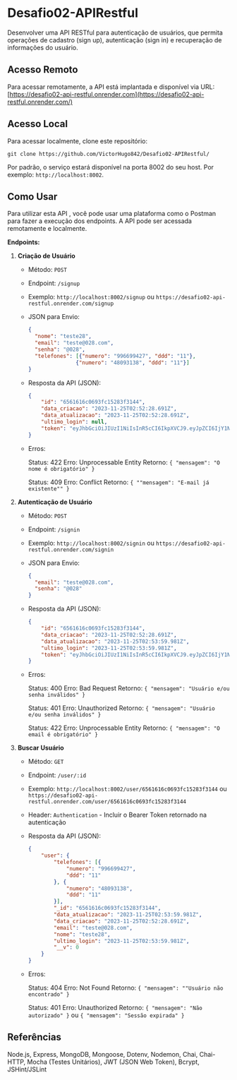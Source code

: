 # Desafio02-APIRestful

Desenvolver uma API RESTful para autenticação de usuários, que permita operações de cadastro (sign up),
autenticação (sign in) e recuperação de informações do usuário.

## Acesso Remoto

Para acessar remotamente, a API está implantada e disponível via URL: [https://desafio02-api-restful.onrender.com](https://desafio02-api-restful.onrender.com/)

## Acesso Local

Para acessar localmente, clone este repositório:

```
git clone https://github.com/VictorHugo842/Desafio02-APIRestful/
```

Por padrão, o serviço estará disponível na porta 8002 do seu host. Por exemplo: `http://localhost:8002`.

## Como Usar

Para utilizar esta API , você pode usar uma plataforma como o Postman para fazer a execução dos endpoints. A API pode ser acessada remotamente e localmente.

**Endpoints:**

1. **Criação de Usuário**

   - Método: `POST`
   - Endpoint: `/signup`
   - Exemplo: `http://localhost:8002/signup` ou `https://desafio02-api-restful.onrender.com/signup`
   - JSON para Envio:

     ```json
     {
       "nome": "teste28",
       "email": "teste@028.com",
       "senha": "@028",
       "telefones": [{"numero": "996699427", "ddd": "11"},
                    {"numero": "48093138", "ddd": "11"}]
     }

     ```
   - Resposta da API (JSON):

     ```json
     {
         "id": "6561616c0693fc15283f3144",
         "data_criacao": "2023-11-25T02:52:28.691Z",
         "data_atualizacao": "2023-11-25T02:52:28.691Z",
         "ultimo_login": null,
         "token": "eyJhbGciOiJIUzI1NiIsInR5cCI6IkpXVCJ9.eyJpZCI6IjY1NjE2MTZjMDY5M2ZjMTUyODNmMzE0NCIsImlhdCI6MTcwMDg4MDc0OCwiZXhwIjoxNzAwODgyNTQ4fQ.M596QtV_YVQi6xAPRGSvDtems2vzTLWAgubvjXaCUMs"
     }
     ```
   - Erros:

     Status: 422
     Erro: Unprocessable Entity
     Retorno:  ``{ "mensagem": "O nome é obrigatório" }``

     Status: 409
     Erro: Conflict
     Retorno:  ``{ ""mensagem": "E-mail já existente"" }``
2. **Autenticação de Usuário**

   - Método: `POST`
   - Endpoint: `/signin`
   - Exemplo: `http://localhost:8002/signin` ou `https://desafio02-api-restful.onrender.com/signin`
   - JSON para Envio:

     ```json
     {
       "email": "teste@028.com",
       "senha": "@028"
     }
     ```
   - Resposta da API (JSON):

     ```json
     {
         "id": "6561616c0693fc15283f3144",
         "data_criacao": "2023-11-25T02:52:28.691Z",
         "data_atualizacao": "2023-11-25T02:53:59.981Z",
         "ultimo_login": "2023-11-25T02:53:59.981Z",
         "token": "eyJhbGciOiJIUzI1NiIsInR5cCI6IkpXVCJ9.eyJpZCI6IjY1NjE2MTZjMDY5M2ZjMTUyODNmMzE0NCIsImlhdCI6MTcwMDg4MDgzOSwiZXhwIjoxNzAwODgyNjM5fQ.CzQd9Yi-XmpWusx2YtXTMKoutaN0Rzm2K-MdZ2PkG58"
     }
     ```
   - Erros:

     Status: 400
     Erro: Bad Request
     Retorno:  ``{ "mensagem": "Usuário e/ou senha inválidos" }``

     Status: 401
     Erro: Unauthorized
     Retorno:  ``{ "mensagem": "Usuário e/ou senha inválidos" }``

     Status: 422
     Erro: Unprocessable Entity
     Retorno:  ``{ "mensagem": "O email é obrigatório" }``
3. **Buscar Usuário**

   - Método: `GET`
   - Endpoint: `/user/:id`
   - Exemplo: `http://localhost:8002/user/6561616c0693fc15283f3144` ou `https://desafio02-api-restful.onrender.com/user/6561616c0693fc15283f3144`
   - Header: `Authentication` - Incluir o Bearer Token retornado na autenticação
   - Resposta da API (JSON):

     ```json
     {
         "user": {
             "telefones": [{
                 "numero": "996699427",
                 "ddd": "11"
             }, {
                 "numero": "48093138",
                 "ddd": "11"
             }],
             "_id": "6561616c0693fc15283f3144",
             "data_atualizacao": "2023-11-25T02:53:59.981Z",
             "data_criacao": "2023-11-25T02:52:28.691Z",
             "email": "teste@028.com",
             "nome": "teste28",
             "ultimo_login": "2023-11-25T02:53:59.981Z",
             "__v": 0
         }
     }
     ```
   - Erros:

     Status: 404
     Erro: Not Found
     Retorno:  ``{ "mensagem": ""Usuário não encontrado" }``

     Status: 401
     Erro: Unauthorized
     Retorno:  ``{ "mensagem": "Não autorizado" }`` ou  ``{ "mensagem": "Sessão expirada" }``

## Referências

Node.js, Express, MongoDB, Mongoose, Dotenv, Nodemon, Chai, Chai-HTTP, Mocha (Testes Unitários), JWT (JSON Web Token), Bcrypt, JSHint/JSLint
